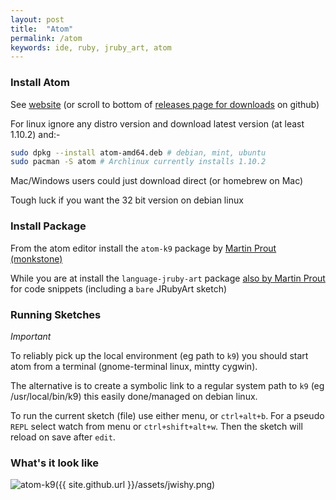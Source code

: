 ```yaml
---
layout: post
title:  "Atom"
permalink: /atom
keywords: ide, ruby, jruby_art, atom
---
```

### Install Atom ###

See [website][atom] (or scroll to bottom of [releases page for downloads][releases] on github)

For linux ignore any distro version and download latest version (at least 1.10.2) and:-

```bash
sudo dpkg --install atom-amd64.deb # debian, mint, ubuntu
sudo pacman -S atom # Archlinux currently installs 1.10.2
```

Mac/Windows users could just download direct (or homebrew on Mac)

Tough luck if you want the 32 bit version on debian linux

### Install Package ###

From the atom editor install the `atom-k9` package by [Martin Prout (monkstone)][atom-k9]

While you are at install the `language-jruby-art` package [also by Martin Prout][language] for code snippets (including a `bare` JRubyArt sketch)

### Running Sketches ###

_Important_

To reliably pick up the local environment (eg path to `k9`) you should start atom from a terminal (gnome-terminal linux, mintty cygwin).

The alternative is to create a symbolic link to a regular system path to `k9` (eg /usr/local/bin/k9) this easily done/managed on debian linux.

To run the current sketch (file) use either menu, or `ctrl+alt+b`.  For a pseudo `REPL` select watch from menu or `ctrl+shift+alt+w`. Then the sketch will reload on save after `edit`.


### What's it look like ###

![atom-k9]({{ site.github.url }}/assets/jwishy.png)

[language]:https://atom.io/packages/language-jruby-art
[atom-k9]:https://atom.io/packages/atom-k9
[atom]:https://atom.io/
[releases]:https://github.com/atom/atom/releases/tag/v1.10.2
